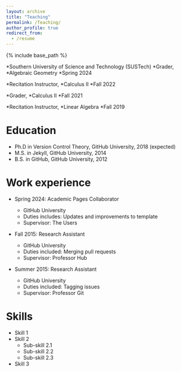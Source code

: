 ```yaml
---
layout: archive
title: "Teaching"
permalink: /Teaching/
author_profile: true
redirect_from:
  - /resume
---
```


{% include base_path %}


*Southern University of Science and Technology (SUSTech)
*Grader,
 *Algebraic Geometry
 *Spring 2024

*Recitation Instructor,
 *Calculus II
 *Fall 2022

*Grader,
 *Calculus II
 *Fall 2021

*Recitation Instructor,
 *Linear Algebra
 *Fall 2019


Education
======
* Ph.D in Version Control Theory, GitHub University, 2018 (expected)
* M.S. in Jekyll, GitHub University, 2014
* B.S. in GitHub, GitHub University, 2012

Work experience
======
* Spring 2024: Academic Pages Collaborator
  * GitHub University
  * Duties includes: Updates and improvements to template
  * Supervisor: The Users

* Fall 2015: Research Assistant
  * GitHub University
  * Duties included: Merging pull requests
  * Supervisor: Professor Hub

* Summer 2015: Research Assistant
  * GitHub University
  * Duties included: Tagging issues
  * Supervisor: Professor Git
  
Skills
======
* Skill 1
* Skill 2
  * Sub-skill 2.1
  * Sub-skill 2.2
  * Sub-skill 2.3
* Skill 3


